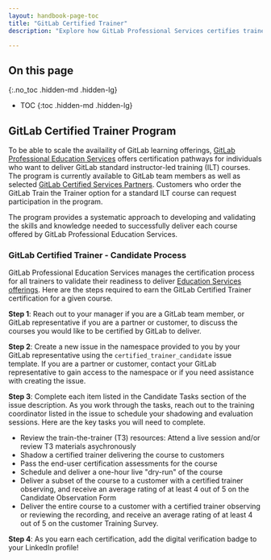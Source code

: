 ```yaml
---
layout: handbook-page-toc
title: "GitLab Certified Trainer"
description: "Explore how GitLab Professional Services certifies trainers to validate their readiness to deliver Education Services offerings."

---
```


## On this page
{:.no_toc .hidden-md .hidden-lg}

- TOC
{:toc .hidden-md .hidden-lg}

## GitLab Certified Trainer Program

To be able to scale the availaility of GitLab learning offerings, [GitLab Professional Education Services](https://about.gitlab.com/handbook/customer-success/professional-services-engineering/education-services/) offers certification pathways for individuals who want to deliver GitLab standard instructor-led training (ILT) courses. The program is currently available to GitLab team members as well as selected [GitLab Certified Services Partners](https://about.gitlab.com/handbook/resellers/services/). Customers who order the GitLab Train the Trainer option for a standard ILT course can request participation in the program.

The program provides a systematic approach to developing and validating the skills and knowledge needed to successfully deliver each course offered by GitLab Professional Education Services.

### GitLab Certified Trainer - Candidate Process

GitLab Professional Education Services manages the certification process for all trainers to validate their readiness to deliver [Education Services offerings](https://about.gitlab.com/services/education/). Here are the steps required to earn the GitLab Certified Trainer certification for a given course. 


**Step 1**: Reach out to your manager if you are a GitLab team member, or GitLab representative if you are a partner or customer, to discuss the courses you would like to be certified by GitLab to deliver.

**Step 2**: Create a new issue in the namespace provided to you by your GitLab representative using the `certified_trainer_candidate` issue template. If you are a partner or customer, contact your GitLab representative to gain access to the namespace or if you need assistance with creating the issue.

**Step 3**: Complete each item listed in the Candidate Tasks section of the issue description. As you work through the tasks, reach out to the training coordinator listed in the issue to schedule your shadowing and evaluation sessions. Here are the key tasks you will need to complete.
- Review the train-the-trainer (T3) resources: Attend a live session and/or review T3 materials asychronously
- Shadow a certified trainer delivering the course to customers
- Pass the end-user certification assessments for the course
- Schedule and deliver a one-hour live "dry-run" of the course 
- Deliver a subset of the course to a customer with a certified trainer observing, and receive an average rating of at least 4 out of 5 on the Candidate Observation Form
- Deliver the entire course to a customer with a certified trainer observing or reviewing the recording, and receive an average rating of at least 4 out of 5 on the customer Training Survey.

**Step 4**: As you earn each certification, add the digital verification badge to your LinkedIn profile!
